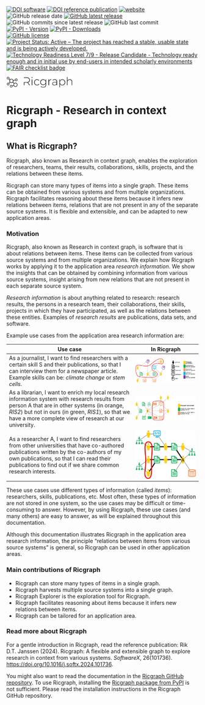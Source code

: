 [![DOI software](https://img.shields.io/badge/DOI%20%20software-10.5281/zenodo.7524314-blue)](https://doi.org/10.5281/zenodo.7524314)
[![DOI reference publication](https://img.shields.io/badge/DOI%20reference%20publication-10.1016%2Fj.softx.2024.101736-blue)](https://doi.org/10.1016/j.softx.2024.101736)
[![website](https://img.shields.io/badge/website-www.ricgraph.eu-blue)](https://www.ricgraph.eu)  
![GitHub release date](https://img.shields.io/github/release-date/UtrechtUniversity/ricgraph)
[![GitHub latest release](https://img.shields.io/github/release/UtrechtUniversity/ricgraph?color=green)](https://github.com/UtrechtUniversity/ricgraph/releases)
![GitHub commits since latest release](https://img.shields.io/github/commits-since/UtrechtUniversity/ricgraph/latest?color=green)
![GitHub last commit](https://img.shields.io/github/last-commit/UtrechtUniversity/ricgraph)
[![PyPI - Version](https://img.shields.io/pypi/v/ricgraph?label=PyPI%20version&color=green)](https://pypi.org/project/ricgraph)
[![PyPI - Downloads](https://img.shields.io/pypi/dm/ricgraph?label=PyPI%20downloads)](https://pypistats.org/packages/ricgraph)  
[![GitHub license](https://img.shields.io/github/license/UtrechtUniversity/ricgraph)](LICENSE)
[![Project Status: Active – The project has reached a stable, usable state and is being actively developed.](https://www.repostatus.org/badges/latest/active.svg)](https://www.repostatus.org/#active)
[![Technology Readiness Level 7/9 - Release Candidate - Technology ready enough and in initial use by end-users in intended scholarly environments](https://w3id.org/research-technology-readiness-levels/Level7ReleaseCandidate.svg)](https://github.com/CLARIAH/clariah-plus/blob/main/requirements/software-metadata-requirements.md#15--you-should-express-a-technology-readiness-level)
[![FAIR checklist badge](https://fairsoftwarechecklist.net/badge.svg)](https://fairsoftwarechecklist.net/v0.2?f=31&a=32113&i=32110&r=123)
<!---
Note, the lines 'Website' and
'PyPI downloads' end in two spaces, to force a line break but not a paragraph break.
--->
<img alt="Ricgraph logo" src="https://raw.githubusercontent.com/UtrechtUniversity/ricgraph/refs/heads/main/docs/images/ricgraph_logo.jpg" height="30"> 

# Ricgraph - Research in context graph 

## What is Ricgraph?

Ricgraph, also known as Research in context graph, enables the exploration of researchers, 
teams, their results,
collaborations, skills, projects, and the relations between these items.

Ricgraph can store many types of items into a single graph. 
These items can be obtained from various systems and from
multiple organizations. Ricgraph facilitates reasoning about these 
items because it infers new relations between items,
relations that are not present in any of the separate source systems. 
It is flexible and extensible, and can be
adapted to new application areas.

### Motivation

Ricgraph, also known as Research in context graph, is software that is about
relations between items. These items can be collected from various source 
systems and from multiple organizations. We
explain how Ricgraph works by applying it to the application area 
*research information*. We show the insights that can be
obtained by combining information from various source systems, 
insight arising from new relations that are not present
in each separate source system.

*Research information* is about anything related to research: research 
results, the persons in a research team, their
collaborations, their skills, projects in which they have 
participated, as well as the relations between these entities.
Examples of *research results* are publications, data sets, and software.

Example use cases from the application area research information are:

| Use case                                                                                                                                                                                                                                                        | In Ricgraph                                                                                                                   |
|-----------------------------------------------------------------------------------------------------------------------------------------------------------------------------------------------------------------------------------------------------------------|-------------------------------------------------------------------------------------------------------------------------------|
| As a journalist, I want to find researchers with a certain skill S and their publications, so that I can interview them for a newspaper article. Example skills can be: *climate change* or *stem cells*.                                                       | <img src="https://raw.githubusercontent.com/UtrechtUniversity/ricgraph/main/docs/images/journalist-use-case.jpg" width="700"> |
| As a librarian, I want to enrich my local research information system with research results from person A that are in other systems (in orange, *RIS2*) but not in ours (in green, *RIS1*), so that we have a more complete view of research at our university. | <img src="https://raw.githubusercontent.com/UtrechtUniversity/ricgraph/main/docs/images/librarian-use-case.jpg" width="700">  |
| As a researcher A, I want to find researchers from other universities that have co-authored publications written by the co-authors of my own publications, so that I can read their publications to find out if we share common research interests.             | <img src="https://raw.githubusercontent.com/UtrechtUniversity/ricgraph/main/docs/images/researcher-use-case.jpg" width="700"> |


These use cases use different types of information (called *items*):
researchers, skills, publications,
etc. Most often, these types of information are not stored in 
one system, so the use cases may be difficult or
time-consuming to answer. However, by using Ricgraph, these 
use cases (and many others) are easy to answer, as will be
explained throughout this documentation.

Although this documentation illustrates Ricgraph in the application area 
research information, the principle “relations
between items from various source systems” is general, 
so Ricgraph can be used in other application areas.

### Main contributions of Ricgraph

* Ricgraph can store many types of items in a single graph.
* Ricgraph harvests multiple source systems into a single graph.
* Ricgraph Explorer is the exploration tool for Ricgraph.
* Ricgraph facilitates reasoning about items because it infers new relations between items.
* Ricgraph can be tailored for an application area.

### Read more about Ricgraph

For a gentle introduction in Ricgraph, read the reference publication: 
Rik D.T. Janssen (2024). Ricgraph: A flexible and extensible graph to explore research in
context from various systems. *SoftwareX*, 26(101736).
https://doi.org/10.1016/j.softx.2024.101736.

You might also want to read the documentation in 
the [Ricgraph GitHub repository](https://github.com/UtrechtUniversity/ricgraph).
To use Ricgraph, installing the [Ricgraph package from PyPI](https://pypi.org/project/ricgraph) 
is not sufficient. Please read the
installation instructions in the Ricgraph GitHub repository.
